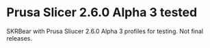# Prusa Slicer 2.6.0 Alpha 3 tested

SKRBear with Prusa Sliucer 2.6.0 Alpha 3 profiles for testing. Not final releases. 



